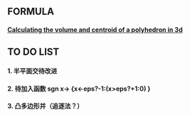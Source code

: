

## FORMULA

#### [Calculating the volume and centroid of a polyhedron in 3d](http://wwwf.imperial.ac.uk/~rn/centroid.pdf)

## TO DO LIST

#### 1. 半平面交待改进

#### 2. 待加入函数 sgn  x-> {x<-eps?-1:(x>eps?+1:0) }

#### 3. 凸多边形并（追逐法？）
